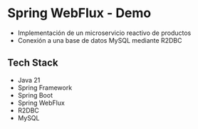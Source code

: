 # Spring WebFlux - Demo

- Implementación de un microservicio reactivo de productos
- Conexión a una base de datos MySQL mediante R2DBC
  
## Tech Stack

- Java 21
- Spring Framework
- Spring Boot
- Spring WebFlux
- R2DBC
- MySQL
